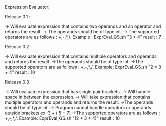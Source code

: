 Expression Evaluator:

Release 0.1 :

-> Will evaluate expression that contains two operands and an operator and returns the result.
-> The operands should be of type int.
-> The supported operators are as follows : +,-,*,/.
 Example :
    ExprEval_GS.sh "3 + 4"
    result : 7

Release 0.2 :

-> Will evaluate expression that contains multiple operators and operands and returns the result.
->The operands should be of type int.
->The supported operators are as follows : +,-,*,/.
Example:
    ExprEval_GS.sh "2 * 3 + 4"
        result : 10

Release 0.3

-> Will evaluate expression  that has single pair brackets.
-> Will handle space in between the expression.
-> Will take expression that contains multiple operators and operands and returns the result.
->The operands should be of type int.
-> Program cannot handle operators or operands outside brackets ex :3 + ( 5 + 7)
->The supported operators are as follows : +,-,*,/.
Example:
    ExprEval_GS.sh "(2 * 3 + 4)"
        result : 10
